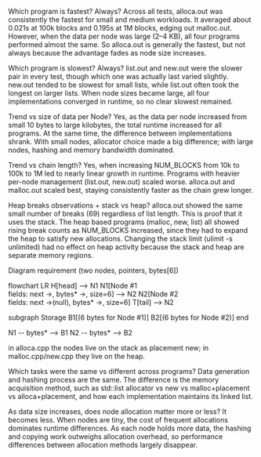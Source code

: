 Which program is fastest? Always?
Across all tests, alloca.out was consistently the fastest for small and medium workloads. It averaged about 0.021s at 100k blocks and 0.195s at  1M blocks, edging out malloc.out. However, when the data per node was large (2–4 KB), all four programs performed almost the same. So alloca.out is generally the fastest, but not always because the advantage fades as node size increases.

Which program is slowest? Always?
list.out and new.out were the slower pair in every test, though which one was actually last varied slightly. new.out tended to be slowest for small lists, while list.out often took the longest on larger lists. When node sizes became large, all four implementations converged in runtime, so no clear slowest remained.

Trend vs size of data per Node?
Yes, as the data per node increased from small 10 bytes to large kilobytes, the total runtime increased for all programs. At the same time, the difference between implementations shrank.
With small nodes, allocator choice made a big difference; with large nodes, hashing and memory bandwidth dominated.

Trend vs chain length?
Yes, when increasing NUM_BLOCKS from 10k to 100k to 1M led to nearly linear growth in runtime. Programs with heavier per-node management (list.out, new.out) scaled worse.
alloca.out and malloc.out scaled best, staying consistently faster as the chain grew longer.

Heap breaks observations + stack vs heap?
alloca.out showed the same small number of breaks (69) regardless of list length. This is proof that it uses the stack. The heap based programs (malloc, new, list) all showed rising break counts as NUM_BLOCKS increased, since they had to expand the heap to satisfy new allocations. Changing the stack limit (ulimit -s unlimited) had no effect on heap activity because the stack and heap are separate memory regions.

Diagram requirement (two nodes, pointers, bytes[6])

flowchart LR
  H[head] --> N1
  N1[Node #1<br/>fields: next →, bytes* →, size=6] --> N2
  N2[Node #2<br/>fields: next →(null), bytes* →, size=6]
  T[tail] --> N2

  subgraph Storage
    B1[(6 bytes for Node #1)]
    B2[(6 bytes for Node #2)]
  end

  N1 -- bytes* --> B1
  N2 -- bytes* --> B2

 in alloca.cpp the nodes live on the stack as placement new; in malloc.cpp/new.cpp they live on the heap.


Which tasks were the same vs different across programs?
Data generation and hashing process are the same.
The difference is the memory acquisition method, such as std::list allocator vs new vs malloc+placement vs alloca+placement, and how each implementation maintains its linked list.

As data size increases, does node allocation matter more or less?
It becomes less. When nodes are tiny, the cost of frequent allocations dominates runtime differences. As each node holds more data, the hashing and copying work outweighs allocation overhead, so performance differences between allocation methods largely disappear.

